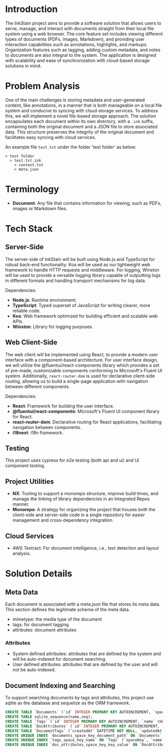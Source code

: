 # Introduction

The InkStain project aims to provide a software solution that allows users to serve, manage, and interact with documents straight from their local file system using a web browser. The core feature set includes viewing different types of documents (PDFs, images, Markdown), and providing user interaction capabilities such as annotations, highlights, and markups. Organization features such as tagging, adding custom metadata, and notes to documents are also integral to the system. The application is designed with scalability and ease of synchronization with cloud-based storage solutions in mind.

# Problem Analysis

One of the main challenges is storing metadata and user-generated content, like annotations, in a manner that is both manageable on a local file system and conducive to syncing with cloud storage services. To address this, we will implement a novel file-based storage approach. The solution encapsulates each document within its own directory, with a `.ink` suffix, containing both the original document and a JSON file to store associated data. This structure preserves the integrity of the original document and facilitates easy syncing with cloud services.

An example file `test.txt` under the folder 'test folder' as below:

```
> test folder
  > test.txt.ink
    > content.txt
    > meta.json
```

# Terminology

- **Document**: Any file that contains information for viewing, such as PDFs, images or Markdown files.

# Tech Stack

## Server-Side

The server-side of InkStain will be built using Node.js and TypeScript for robust back-end functionality. Koa will be used as our lightweight web framework to handle HTTP requests and middleware. For logging, Winston will be used to provide a versatile logging library capable of outputting logs in different formats and handling transport mechanisms for log data.

Dependencies:

- **Node.js**: Runtime environment.
- **TypeScript**: Typed superset of JavaScript for writing clearer, more reliable code.
- **Koa**: Web framework optimized for building efficient and scalable web APIs.
- **Winston**: Library for logging purposes.

## Web Client-Side

The web client will be implemented using React, to provide a modern user interface with a component-based architecture. For user interface design, we will utilize the @fluentui/react-components library which provides a set of pre-made, customizable components conforming to Microsoft's Fluent UI system. Additionally, `react-router-dom` is used for declarative client-side routing, allowing us to build a single-page application with navigation between different components.

Dependencies:

- **React**: Framework for building the user interface.
- **@fluentui/react-components**: Microsoft's Fluent UI component library for React.
- **react-router-dom**: Declarative routing for React applications, facilitating navigation between components.
- **i18next**: i18n framework.

## Testing

This project uses cypress for e2e testing (both api and ui) and UI component testing.

## Project Utilities

- **NX**: Tooling to support a monorepo structure, improve build times, and manage the linking of library dependencies in an Integrated Repos manner.
- **Monorepo**: A strategy for organizing the project that houses both the client-side and server-side code in a single repository for easier management and cross-dependency integration.

## Cloud Services

- AWS Textract: For document intelligence, i.e., text detection and layout analysis.

# Solution Details

## Meta Data

Each document is associated with a meta.json file that stores its meta data. This section defines the legitimate schema of the meta data.

- mimetype: the media type of the document
- tags: for document tagging
- attributes: document attributes

### Attributes

- System defined attributes: attributes that are defined by the system and will be auto-indexed for document searching.
- User defined attributes: attributes that are defined by the user and will not be auto-indexed.

## Document Indexing and Searching

To support searching documents by tags and attributes, this project use sqlite as the database and sequelize as the ORM framework.

```sql
CREATE TABLE `Documents` (`id` INTEGER PRIMARY KEY AUTOINCREMENT, `spaceKey` VARCHAR(255) NOT NULL, `documentPath` VARCHAR(255) NOT NULL UNIQUE, `createdAt` DATETIME NOT NULL, `updatedAt` DATETIME NOT NULL);
CREATE TABLE sqlite_sequence(name,seq);
CREATE TABLE `Tags` (`id` INTEGER PRIMARY KEY AUTOINCREMENT, `name` VARCHAR(255) NOT NULL UNIQUE, `spaceKey` VARCHAR(255) NOT NULL, `createdAt` DATETIME NOT NULL, `updatedAt` DATETIME NOT NULL);
CREATE TABLE `DocAttributes` (`id` INTEGER PRIMARY KEY AUTOINCREMENT, `spaceKey` VARCHAR(255) NOT NULL, `key` VARCHAR(255) NOT NULL, `value` VARCHAR(255) NOT NULL, `createdAt` DATETIME NOT NULL, `updatedAt` DATETIME NOT NULL, `DocumentId` INTEGER REFERENCES `Documents` (`id`) ON DELETE SET NULL ON UPDATE CASCADE);
CREATE TABLE `DocumentTags` (`createdAt` DATETIME NOT NULL, `updatedAt` DATETIME NOT NULL, `DocumentId` INTEGER NOT NULL REFERENCES `Documents` (`id`) ON DELETE CASCADE ON UPDATE CASCADE, `TagId` INTEGER NOT NULL REFERENCES `Tags` (`id`) ON DELETE CASCADE ON UPDATE CASCADE, PRIMARY KEY (`DocumentId`, `TagId`));
CREATE UNIQUE INDEX `documents_space_key_document_path` ON `Documents` (`spaceKey`, `documentPath`);
CREATE UNIQUE INDEX `tags_space_key_name` ON `Tags` (`spaceKey`, `name`);
CREATE UNIQUE INDEX `doc_attributes_space_key_key_value` ON `DocAttributes` (`spaceKey`, `key`, `value`);
```

